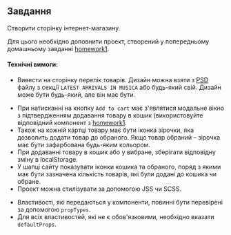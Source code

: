 ## Завдання

Створити сторінку інтернет-магазину.

Для цього необхідно доповнити проект, створений у попередньому домашньому завданні [homework1](../homework1/readme.md).

#### Технічні вимоги:

<!-- - Створити масив із колекцією товарів інтернет-магазину. -->
<!-- - Один товар повинен містити такі дані
  - Назва
  - Ціна
  - Шлях до картинки (url в інтернеті або шлях до файлу в папці `public`)
  - Артикул (будь-які цифри)
  - Колір -->
<!-- – Всього товарів має бути не менше 10. Тематика магазину – будь-яка. -->
<!-- - Покласти масив у JSON файл, який зберігатиметься в папці `public` вашого проекту. -->

<!-- - За допомогою AJAX запиту отримати дані з масиву товарів, записати в локальний state компонента головної сторінки. -->

- Вивести на сторінку перелік товарів. Дизайн можна взяти з [PSD](./musica.psd) файлу з секції `LATEST ARRIVALS IN MUSICA` або будь-який свій. Дизайн може бути будь-який, але він має бути.
<!-- - Картка товару та список товарів обов'язково повинні бути реалізовані як окремі компоненти. -->
- При натисканні на кнопку `Add to cart` має з'являтися модальне вікно з підтвердженням додавання товару в кошик (використовуйте відповідний компонент з [homework1](../homework1/readme.md).
- Також на кожній картці товару має бути іконка зірочки, яка дозволить додати товар до обраного. Якщо товар обраний – зірочка має бути зафарбована будь-яким кольором.
- При додаванні товару в кошик або у вибране, зберігати відповідну зміну в localStorage.
- У шапці сайту показувати іконки кошика та обраного, поряд з якими має бути зазначена кількість товарів, які були додані до кошика чи обране.
- Проект можна стилізувати за допомогою JSS чи SCSS.
<!-- - Усі компоненти мають бути створені у вигляді ES6 класів. -->
- Властивості, які передаються у компоненти, повинні бути перевірені за допомогою `propTypes`.
- Для всіх властивостей, які не є обов'язковими, необхідно вказати `defaultProps`.
<!-- - На даний момент у додатку має бути лише одна сторінка – головна сторінка зі списком товарів. -->
